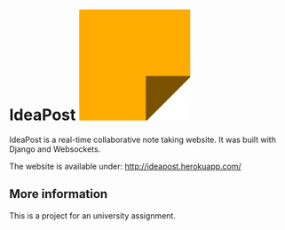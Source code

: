 # IdeaPost ![IdeaPost Logo](https://github.com/constantin-kuehne/IdeaPostProduction/blob/main/post_it/static/post_it/logo_copy.svg)
IdeaPost is a real-time collaborative note taking website. It was built with Django and Websockets.

The website is available under: <http://ideapost.herokuapp.com/>
 
## More information
This is a project for an university assignment.
